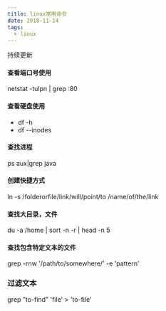 ```yaml
---
title: linux常用命令
date: 2018-11-14
tags:
  - linux
---
```


持续更新

#### 查看端口号使用

netstat -tulpn | grep :80

#### 查看硬盘使用

* df -h
* df --inodes

#### 查找进程

ps aux|grep java

#### 创建快捷方式

ln -s /folderorfile/link/will/point/to /name/of/the/link

#### 查找大目录，文件

du -a /home | sort -n -r | head -n 5

#### 查找包含特定文本的文件

grep -rnw '/path/to/somewhere/' -e 'pattern'

### 过滤文本

grep "to-find" 'file' > 'to-file'
